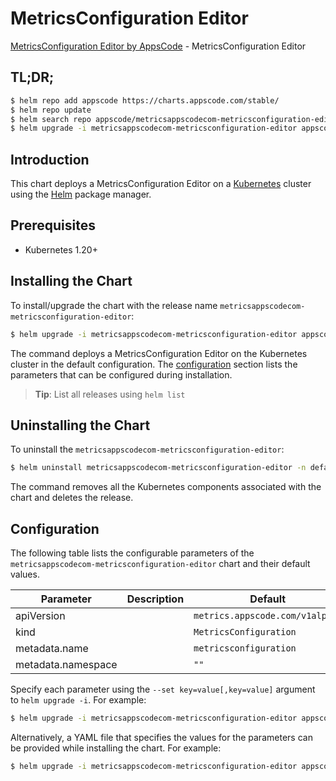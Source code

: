 # MetricsConfiguration Editor

[MetricsConfiguration Editor by AppsCode](https://appscode.com) - MetricsConfiguration Editor

## TL;DR;

```bash
$ helm repo add appscode https://charts.appscode.com/stable/
$ helm repo update
$ helm search repo appscode/metricsappscodecom-metricsconfiguration-editor --version=v0.25.0
$ helm upgrade -i metricsappscodecom-metricsconfiguration-editor appscode/metricsappscodecom-metricsconfiguration-editor -n default --create-namespace --version=v0.25.0
```

## Introduction

This chart deploys a MetricsConfiguration Editor on a [Kubernetes](http://kubernetes.io) cluster using the [Helm](https://helm.sh) package manager.

## Prerequisites

- Kubernetes 1.20+

## Installing the Chart

To install/upgrade the chart with the release name `metricsappscodecom-metricsconfiguration-editor`:

```bash
$ helm upgrade -i metricsappscodecom-metricsconfiguration-editor appscode/metricsappscodecom-metricsconfiguration-editor -n default --create-namespace --version=v0.25.0
```

The command deploys a MetricsConfiguration Editor on the Kubernetes cluster in the default configuration. The [configuration](#configuration) section lists the parameters that can be configured during installation.

> **Tip**: List all releases using `helm list`

## Uninstalling the Chart

To uninstall the `metricsappscodecom-metricsconfiguration-editor`:

```bash
$ helm uninstall metricsappscodecom-metricsconfiguration-editor -n default
```

The command removes all the Kubernetes components associated with the chart and deletes the release.

## Configuration

The following table lists the configurable parameters of the `metricsappscodecom-metricsconfiguration-editor` chart and their default values.

|     Parameter      | Description |                  Default                   |
|--------------------|-------------|--------------------------------------------|
| apiVersion         |             | <code>metrics.appscode.com/v1alpha1</code> |
| kind               |             | <code>MetricsConfiguration</code>          |
| metadata.name      |             | <code>metricsconfiguration</code>          |
| metadata.namespace |             | <code>""</code>                            |


Specify each parameter using the `--set key=value[,key=value]` argument to `helm upgrade -i`. For example:

```bash
$ helm upgrade -i metricsappscodecom-metricsconfiguration-editor appscode/metricsappscodecom-metricsconfiguration-editor -n default --create-namespace --version=v0.25.0 --set apiVersion=metrics.appscode.com/v1alpha1
```

Alternatively, a YAML file that specifies the values for the parameters can be provided while
installing the chart. For example:

```bash
$ helm upgrade -i metricsappscodecom-metricsconfiguration-editor appscode/metricsappscodecom-metricsconfiguration-editor -n default --create-namespace --version=v0.25.0 --values values.yaml
```
